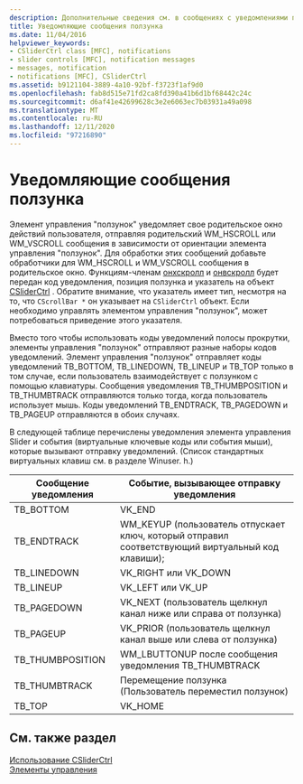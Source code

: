 ```yaml
---
description: Дополнительные сведения см. в сообщениях с уведомлениями ползунка
title: Уведомляющие сообщения ползунка
ms.date: 11/04/2016
helpviewer_keywords:
- CSliderCtrl class [MFC], notifications
- slider controls [MFC], notification messages
- messages, notification
- notifications [MFC], CSliderCtrl
ms.assetid: b9121104-3889-4a10-92bf-f3723f1af9d0
ms.openlocfilehash: fab8d515e71fd2ca8fd390a41b6d1bf68442c24c
ms.sourcegitcommit: d6af41e42699628c3e2e6063ec7b03931a49a098
ms.translationtype: MT
ms.contentlocale: ru-RU
ms.lasthandoff: 12/11/2020
ms.locfileid: "97216890"
---
```

# <a name="slider-notification-messages"></a>Уведомляющие сообщения ползунка

Элемент управления "ползунок" уведомляет свое родительское окно действий пользователя, отправляя родительский WM_HSCROLL или WM_VSCROLL сообщения в зависимости от ориентации элемента управления "ползунок". Для обработки этих сообщений добавьте обработчики для WM_HSCROLL и WM_VSCROLL сообщения в родительское окно. Функциям-членам [онхскролл](../mfc/reference/cwnd-class.md#onhscroll) и [онвскролл](../mfc/reference/cwnd-class.md#onvscroll) будет передан код уведомления, позиция ползунка и указатель на объект [CSliderCtrl](../mfc/reference/csliderctrl-class.md) . Обратите внимание, что указатель имеет тип, несмотря на то, что `CScrollBar *` он указывает на `CSliderCtrl` объект. Если необходимо управлять элементом управления "ползунок", может потребоваться приведение этого указателя.

Вместо того чтобы использовать коды уведомлений полосы прокрутки, элементы управления "ползунок" отправляют разные наборы кодов уведомлений. Элемент управления "ползунок" отправляет коды уведомлений TB_BOTTOM, TB_LINEDOWN, TB_LINEUP и TB_TOP только в том случае, если пользователь взаимодействует с ползунком с помощью клавиатуры. Сообщения уведомления TB_THUMBPOSITION и TB_THUMBTRACK отправляются только тогда, когда пользователь использует мышь. Коды уведомлений TB_ENDTRACK, TB_PAGEDOWN и TB_PAGEUP отправляются в обоих случаях.

В следующей таблице перечислены уведомления элемента управления Slider и события (виртуальные ключевые коды или события мыши), которые вызывают отправку уведомлений. (Список стандартных виртуальных клавиш см. в разделе Winuser. h.)

|Сообщение уведомления|Событие, вызывающее отправку уведомления|
|--------------------------|-------------------------------------------|
|TB_BOTTOM|VK_END|
|TB_ENDTRACK|WM_KEYUP (пользователь отпускает ключ, который отправил соответствующий виртуальный код клавиши);|
|TB_LINEDOWN|VK_RIGHT или VK_DOWN|
|TB_LINEUP|VK_LEFT или VK_UP|
|TB_PAGEDOWN|VK_NEXT (пользователь щелкнул канал ниже или справа от ползунка)|
|TB_PAGEUP|VK_PRIOR (пользователь щелкнул канал выше или слева от ползунка)|
|TB_THUMBPOSITION|WM_LBUTTONUP после сообщения уведомления TB_THUMBTRACK|
|TB_THUMBTRACK|Перемещение ползунка (Пользователь переместил ползунок)|
|TB_TOP|VK_HOME|

## <a name="see-also"></a>См. также раздел

[Использование CSliderCtrl](../mfc/using-csliderctrl.md)<br/>
[Элементы управления](../mfc/controls-mfc.md)
